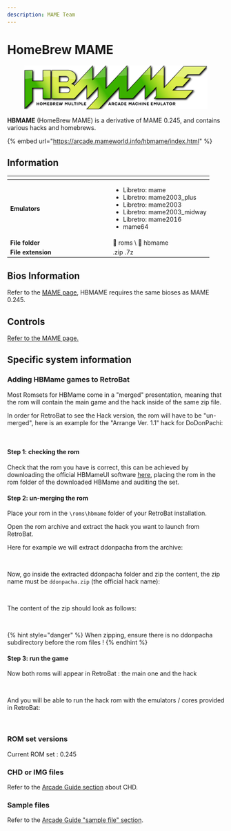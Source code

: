 ```yaml
---
description: MAME Team
---
```


# HomeBrew MAME

<div align="left">

<figure><img src="https://raw.githubusercontent.com/fabricecaruso/es-theme-carbon/52ff37c9e265587d006945a2ba695b5a962b3a3d/art/logos/hbmame.svg" alt=""><figcaption></figcaption></figure>

</div>

**HBMAME** (HomeBrew MAME) is a derivative of MAME 0.245, and contains various hacks and homebrews.

{% embed url="https://arcade.mameworld.info/hbmame/index.html" %}

## Information

<table data-header-hidden><thead><tr><th width="224"></th><th></th></tr></thead><tbody><tr><td><strong>Emulators</strong></td><td><ul><li>Libretro: mame</li><li>Libretro: mame2003_plus</li><li>Libretro: mame2003</li><li>Libretro: mame2003_midway</li><li>Libretro: mame2016</li><li>mame64</li></ul></td></tr><tr><td><strong>File folder</strong></td><td><span data-gb-custom-inline data-tag="emoji" data-code="1f4c2">📂</span> roms \ <span data-gb-custom-inline data-tag="emoji" data-code="1f4c2">📂</span> hbmame</td></tr><tr><td><strong>File extension</strong></td><td>.zip .7z</td></tr></tbody></table>

## Bios Information

Refer to the [MAME page](mame.md#bios-information), HBMAME requires the same bioses as MAME 0.245.

## Controls

[Refer to the MAME page.](mame.md#controls)

## Specific system information

### Adding HBMame games to RetroBat

Most Romsets for HBMame come in a "merged" presentation, meaning that the rom will contain the main game and the hack inside of the same zip file.

In order for RetroBat to see the Hack version, the rom will have to be "un-merged", here is an example for the "Arrange Ver. 1.1" hack for DoDonPachi:

<div align="left">

<figure><img src="https://i.imgur.com/5Zh2T6D.png" alt=""><figcaption></figcaption></figure>

</div>

#### **Step 1: checking the rom**

Check that the rom you have is correct, this can be achieved by downloading the official HBMameUI software [here](https://hbmame.1emulation.com/), placing the rom in the rom folder of the downloaded HBMame and auditing the set.

#### **Step 2: un-merging the rom**

Place your rom in the `\roms\hbmame` folder of your RetroBat installation.

Open the rom archive and extract the hack you want to launch from RetroBat.

Here for example we will extract ddonpacha from the archive:

<div align="left">

<figure><img src="https://i.imgur.com/uPE1ZDY.png" alt=""><figcaption></figcaption></figure>

</div>

Now, go inside the extracted ddonpacha folder and zip the content, the zip name must be `ddonpacha.zip` (the official hack name):

<div align="left">

<figure><img src="https://i.imgur.com/QiLS3QV.png" alt=""><figcaption></figcaption></figure>

</div>

The content of the zip should look as follows:

<div align="left">

<figure><img src="https://i.imgur.com/dmRocxJ.png" alt=""><figcaption></figcaption></figure>

</div>

{% hint style="danger" %}
When zipping, ensure there is no ddonpacha subdirectory before the rom files !
{% endhint %}

#### **Step 3: run the game**

Now both roms will appear in RetroBat : the main one and the hack

<div align="left">

<figure><img src="https://i.imgur.com/hVLvQ5N.png" alt=""><figcaption></figcaption></figure>

</div>

And you will be able to run the hack rom with the emulators / cores provided in RetroBat:

<div align="left">

<figure><img src="https://i.imgur.com/ERVSQi8.png" alt=""><figcaption></figcaption></figure>

</div>

### ROM set versions&#x20;

Current ROM set : 0.245

### CHD or IMG files

Refer to the [Arcade Guide section](../../arcade-guide.md#chd-or-img-files) about CHD.

### **Sample files**

Refer to the [Arcade Guide "sample file" section](../../arcade-guide.md#samples).
